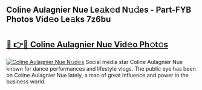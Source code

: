 ## Coline Aulagnier Nue Le𝚊k𝚎d N𝚞𝚍es - Part-FYB Photos Vid𝚎o Le𝚊ks 7z6bu

# <h2><a href="http://fb1qih.evod.top/?m=Coline+Aulagnier+Nue">🔗 👉🔴 Coline Aulagnier Nue Vid𝚎o Ph𝚘t𝚘s</a></h2>

[![Coline Aulagnier Nue N𝚞d𝚎s](https://i.imgur.com/8V9OHl7.gif)](http://fb1qih.evod.top/?m=Coline+Aulagnier+Nue)
Social media star Coline Aulagnier Nue known for dance performances and lifestyle vlogs. The public eye has been on Coline Aulagnier Nue lately, a man of great influence and power in the business world. 
